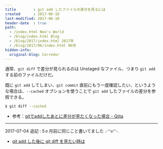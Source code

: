 ```yaml
---
title        : git add したファイルの差分を見るには
created      : 2017-06-10
last-modified: 2017-06-10
header-date  : true
path:
  - /index.html Neo's World
  - /blog/index.html Blog
  - /blog/2017/index.html 2017年
  - /blog/2017/06/index.html 06月
hidden-info:
  original-blog: Corredor
---
```


通常、`git diff` で差分が見られるのは Unstaged なファイル、つまり `git add` する前のファイルだけだ。

既に `git add` してしまい、`git commit` 直前にもう一度確認したい、というような場合は、`--cached` オプションを使うことで `git add` したファイルの差分を参照できる。

```bash
$ git diff --cached
```

- 参考：[gitでaddしたあとに差分が見たくなった場合 - Qiita](http://qiita.com/Nshota/items/fe22cf4eb7de497f2f8e)

---

2017-07-04 追記 : 5ヶ月前に同じこと書いてました `／^o^＼`

- [git add した後に git diff を見たい時は](/blog/2017/01/19-02.html)
